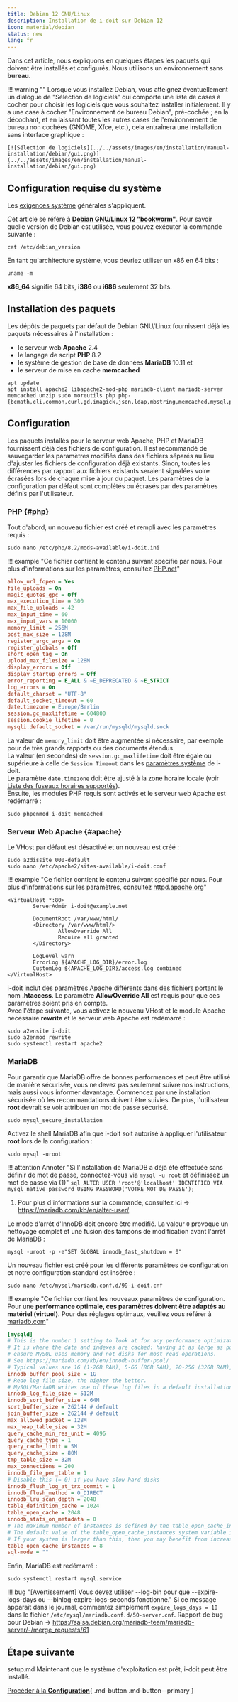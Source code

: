 ```yaml
---
title: Debian 12 GNU/Linux
description: Installation de i-doit sur Debian 12
icon: material/debian
status: new
lang: fr
---
```


Dans cet article, nous expliquons en quelques étapes les paquets qui doivent être installés et configurés. Nous utilisons un environnement sans **bureau**.

!!! warning ""
    Lorsque vous installez Debian, vous atteignez éventuellement un dialogue de "Sélection de logiciels" qui comporte une liste de cases à cocher pour choisir les logiciels que vous souhaitez installer initialement. Il y a une case à cocher "Environnement de bureau Debian", pré-cochée ; en la décochant, et en laissant toutes les autres cases de l'environnement de bureau non cochées (GNOME, Xfce, etc.), cela entraînera une installation sans interface graphique :

    [![Sélection de logiciels](../../assets/images/en/installation/manual-installation/debian/gui.png)](../../assets/images/en/installation/manual-installation/debian/gui.png)

## Configuration requise du système 

Les [exigences système](../system-requirements.md) générales s'appliquent.

Cet article se réfère à [**Debian GNU/Linux 12 "bookworm"**](https://www.debian.org/index.en.html). Pour savoir quelle version de Debian est utilisée, vous pouvez exécuter la commande suivante :

```shell
cat /etc/debian_version
```

En tant qu'architecture système, vous devriez utiliser un x86 en 64 bits :

```shell
uname -m
```

**x86_64** signifie 64 bits, **i386** ou **i686** seulement 32 bits.

## Installation des paquets 

Les dépôts de paquets par défaut de Debian GNU/Linux fournissent déjà les paquets nécessaires à l'installation :

-   le serveur web **Apache** 2.4
-   le langage de script **PHP** 8.2
-   le système de gestion de base de données **MariaDB** 10.11 et
-   le serveur de mise en cache **memcached**

```shell
apt update
apt install apache2 libapache2-mod-php mariadb-client mariadb-server memcached unzip sudo moreutils php php-{bcmath,cli,common,curl,gd,imagick,json,ldap,mbstring,memcached,mysql,pgsql,soap,xml,zip}
```

## Configuration 

Les paquets installés pour le serveur web Apache, PHP et MariaDB fournissent déjà des fichiers de configuration. Il est recommandé de sauvegarder les paramètres modifiés dans des fichiers séparés au lieu d'ajuster les fichiers de configuration déjà existants. Sinon, toutes les différences par rapport aux fichiers existants seraient signalées voire écrasées lors de chaque mise à jour du paquet. Les paramètres de la configuration par défaut sont complétés ou écrasés par des paramètres définis par l'utilisateur.

### PHP {#php}

Tout d'abord, un nouveau fichier est créé et rempli avec les paramètres requis :

```shell
sudo nano /etc/php/8.2/mods-available/i-doit.ini
```

!!! example "Ce fichier contient le contenu suivant spécifié par nous. Pour plus d'informations sur les paramètres, consultez [PHP.net](https://www.php.net/manual/de/ini.core.php)"

```ini
allow_url_fopen = Yes
file_uploads = On
magic_quotes_gpc = Off
max_execution_time = 300
max_file_uploads = 42
max_input_time = 60
max_input_vars = 10000
memory_limit = 256M
post_max_size = 128M
register_argc_argv = On
register_globals = Off
short_open_tag = On
upload_max_filesize = 128M
display_errors = Off
display_startup_errors = Off
error_reporting = E_ALL & ~E_DEPRECATED & ~E_STRICT
log_errors = On
default_charset = "UTF-8"
default_socket_timeout = 60
date.timezone = Europe/Berlin
session.gc_maxlifetime = 604800
session.cookie_lifetime = 0
mysqli.default_socket = /var/run/mysqld/mysqld.sock
```

La valeur de `memory_limit` doit être augmentée si nécessaire, par exemple pour de très grands rapports ou des documents étendus.<br>
La valeur (en secondes) de `session.gc_maxlifetime` doit être égale ou supérieure à celle de `Session Timeout` dans les [paramètres système](system-settings.md) de i-doit.<br>
Le paramètre `date.timezone` doit être ajusté à la zone horaire locale (voir [Liste des fuseaux horaires supportés](http://php.net/manual/en/timezones.php)).<br>
Ensuite, les modules PHP requis sont activés et le serveur web Apache est redémarré :

```shell
sudo phpenmod i-doit memcached
```

### Serveur Web Apache {#apache}

Le VHost par défaut est désactivé et un nouveau est créé :

```shell
sudo a2dissite 000-default
sudo nano /etc/apache2/sites-available/i-doit.conf
```

!!! example "Ce fichier contient le contenu suivant spécifié par nous. Pour plus d'informations sur les paramètres, consultez [httpd.apache.org](https://httpd.apache.org/docs/2.4/en/mod/core.html)"

```shell
<VirtualHost *:80>
        ServerAdmin i-doit@example.net

        DocumentRoot /var/www/html/
        <Directory /var/www/html/>
                AllowOverride All
                Require all granted
        </Directory>

        LogLevel warn
        ErrorLog ${APACHE_LOG_DIR}/error.log
        CustomLog ${APACHE_LOG_DIR}/access.log combined
</VirtualHost>
```

i-doit inclut des paramètres Apache différents dans des fichiers portant le nom **.htaccess**. Le paramètre **AllowOverride All** est requis pour que ces paramètres soient pris en compte.<br>
Avec l'étape suivante, vous activez le nouveau VHost et le module Apache nécessaire **rewrite** et le serveur web Apache est redémarré :

```shell
sudo a2ensite i-doit
sudo a2enmod rewrite
sudo systemctl restart apache2
```

### MariaDB

Pour garantir que MariaDB offre de bonnes performances et peut être utilisé de manière sécurisée, vous ne devez pas seulement suivre nos instructions, mais aussi vous informer davantage. Commencez par une installation sécurisée où les recommandations doivent être suivies. De plus, l'utilisateur **root** devrait se voir attribuer un mot de passe sécurisé.

```shell
sudo mysql_secure_installation
```

Activez le shell MariaDB afin que i-doit soit autorisé à appliquer l'utilisateur **root** lors de la configuration :

```shell
sudo mysql -uroot
```

!!! attention Annoter "Si l'installation de MariaDB a déjà été effectuée sans définir de mot de passe, connectez-vous via `mysql -u root` et définissez un mot de passe via (1)"
    ```sql
    ALTER USER 'root'@'localhost' IDENTIFIED VIA mysql_native_password USING PASSWORD('VOTRE_MOT_DE_PASSE');
    ```

1. Pour plus d'informations sur la commande, consultez ici -> <https://mariadb.com/kb/en/alter-user/>

Le mode d'arrêt d'InnoDB doit encore être modifié. La valeur `0` provoque un nettoyage complet et une fusion des tampons de modification avant l'arrêt de MariaDB :

```shell
mysql -uroot -p -e"SET GLOBAL innodb_fast_shutdown = 0"
```

Un nouveau fichier est créé pour les différents paramètres de configuration et notre configuration standard est insérée :

```shell
sudo nano /etc/mysql/mariadb.conf.d/99-i-doit.cnf
```

!!! example "Ce fichier contient les nouveaux paramètres de configuration. Pour une **performance optimale, ces paramètres doivent être adaptés au matériel (virtuel)**. Pour des réglages optimaux, veuillez vous référer à [mariadb.com](https://mariadb.com/kb/en/optimization-and-tuning/)"

```ini
[mysqld]
# This is the number 1 setting to look at for any performance optimization
# It is where the data and indexes are cached: having it as large as possible will
# ensure MySQL uses memory and not disks for most read operations.
# See https://mariadb.com/kb/en/innodb-buffer-pool/
# Typical values are 1G (1-2GB RAM), 5-6G (8GB RAM), 20-25G (32GB RAM), 100-120G (128GB RAM).
innodb_buffer_pool_size = 1G
# Redo log file size, the higher the better.
# MySQL/MariaDB writes one of these log files in a default installation.
innodb_log_file_size = 512M
innodb_sort_buffer_size = 64M
sort_buffer_size = 262144 # default
join_buffer_size = 262144 # default
max_allowed_packet = 128M
max_heap_table_size = 32M
query_cache_min_res_unit = 4096
query_cache_type = 1
query_cache_limit = 5M
query_cache_size = 80M
tmp_table_size = 32M
max_connections = 200
innodb_file_per_table = 1
# Disable this (= 0) if you have slow hard disks
innodb_flush_log_at_trx_commit = 1
innodb_flush_method = O_DIRECT
innodb_lru_scan_depth = 2048
table_definition_cache = 1024
table_open_cache = 2048
innodb_stats_on_metadata = 0
# The maximum number of instances is defined by the table_open_cache_instances system variable.
# The default value of the table_open_cache_instances system variable is 8, which is expected to handle up to 100 CPU cores.
# If your system is larger than this, then you may benefit from increasing the value of this system variable.
table_open_cache_instances = 8
sql-mode = ""
```

Enfin, MariaDB est redémarré :

```shell
sudo systemctl restart mysql.service
```

!!! bug "[Avertissement] Vous devez utiliser --log-bin pour que --expire-logs-days ou --binlog-expire-logs-seconds fonctionne."
    Si ce message apparaît dans le journal, commentez simplement `expire_logs_days = 10` dans le fichier `/etc/mysql/mariadb.conf.d/50-server.cnf`.
    Rapport de bug pour Debian -> <https://salsa.debian.org/mariadb-team/mariadb-server/-/merge_requests/61>

## Étape suivante 

setup.md
Maintenant que le système d'exploitation est prêt, i-doit peut être installé.

[Procéder à la **Configuration**](setup.md){ .md-button .md-button--primary }
